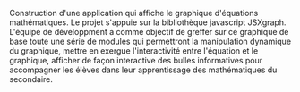 Construction d'une application qui affiche le graphique d'équations mathématiques. Le projet s'appuie sur la bibliothèque javascript  JSXgraph.
L'équipe de développment a comme objectif de greffer sur ce graphique de base toute une série de modules qui permettront la manipulation dynamique du graphique, mettre en exergue l'interactivité entre l'équation et le graphique, afficher de façon interactive des bulles informatives pour accompagner les élèves dans leur apprentissage des mathématiques du secondaire.



